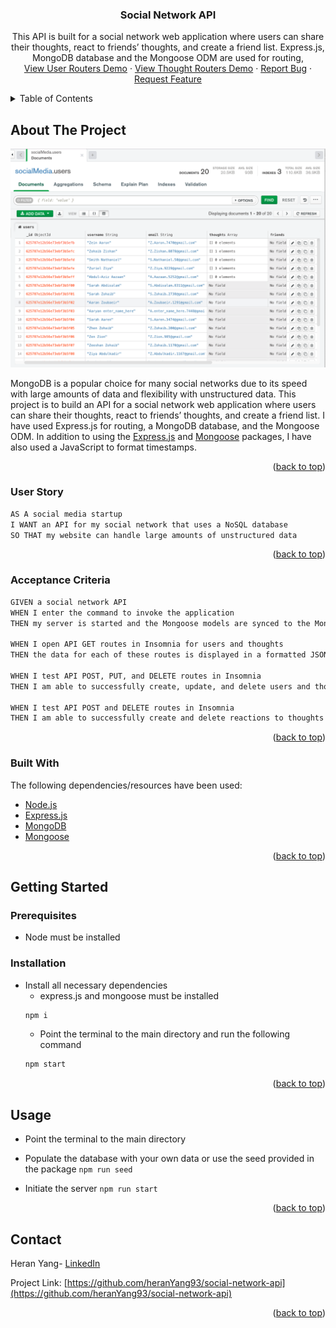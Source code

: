 <div align="center">
  <h3 align="center">Social Network API</h3>

  <p align="center">
    This API is built for a social network web application where users can share their thoughts, react to friends’ thoughts, and create a friend list. Express.js, MongoDB database and the Mongoose ODM are used for routing, 
    <br />
    <a href="https://github.com/heranYang93/social-network-api/blob/main/demo/DEMO-socialNetworkApi-userRouters.mp4">View User Routers Demo</a>
    ·
    <a href="https://github.com/heranYang93/social-network-api/blob/main/demo/DEMO-socialNetworkApi-thoughtsRouters.mp4">View Thought Routers Demo</a>
    ·
    <a href="https://github.com/heranyang93/social-network-api/issues">Report Bug</a>
    ·
    <a href="https://github.com/heranyang93/social-network-api/issues">Request Feature</a>
  </p>
</div>

<details>
  <summary>Table of Contents</summary>
  <ol>
    <li>
      <a href="#about-the-project">About The Project</a>
      <ul>
        <li><a href="#user-story">User Story</a></li>
        <li><a href="#acceptance-criteria">Acceptance Criteria</a></li>
        <li><a href="#built-with">Built With</a></li>
      </ul>
    </li>
    <li>
      <a href="#getting-started">Getting Started</a>
      <ul>
        <li><a href="#prerequisites">Prerequisites</a></li>
        <li><a href="#installation">Installation</a></li>
      </ul>
    </li>
    <li><a href="#usage">Usage</a></li>
    <li><a href="#contact">Contact</a></li>
  </ol>
</details>

## About The Project

![Product Screenshoot](./demo/result.png)

MongoDB is a popular choice for many social networks due to its speed with large amounts of data and flexibility with unstructured data. This project is to build an API for a social network web application where users can share their thoughts, react to friends’ thoughts, and create a friend list. I have used Express.js for routing, a MongoDB database, and the Mongoose ODM. In addition to using the [Express.js](https://www.npmjs.com/package/express) and [Mongoose](https://www.npmjs.com/package/mongoose) packages, I have also used a JavaScript to format timestamps.

<p align="right">(<a href="#top">back to top</a>)</p>

### User Story

```md
AS A social media startup
I WANT an API for my social network that uses a NoSQL database
SO THAT my website can handle large amounts of unstructured data
```

<p align="right">(<a href="#top">back to top</a>)</p>

### Acceptance Criteria

```md
GIVEN a social network API
WHEN I enter the command to invoke the application
THEN my server is started and the Mongoose models are synced to the MongoDB database

WHEN I open API GET routes in Insomnia for users and thoughts
THEN the data for each of these routes is displayed in a formatted JSON

WHEN I test API POST, PUT, and DELETE routes in Insomnia
THEN I am able to successfully create, update, and delete users and thoughts in my database

WHEN I test API POST and DELETE routes in Insomnia
THEN I am able to successfully create and delete reactions to thoughts and add and remove friends to a user’s friend list
```

<p align="right">(<a href="#top">back to top</a>)</p>

### Built With

The following dependencies/resources have been used:

- [Node.js](https://nodejs.org/en/)
- [Express.js](https://www.npmjs.com/package/express)
- [MongoDB](https://www.mongodb.com)
- [Mongoose](https://www.npmjs.com/package/mongoose)

<p align="right">(<a href="#top">back to top</a>)</p>

## Getting Started

### Prerequisites

- Node must be installed

### Installation

- Install all necessary dependencies
  - express.js and mongoose must be installed
  ```sh
  npm i
  ```
  - Point the terminal to the main directory and run the following command
  ```sh
  npm start
  ```

<p align="right">(<a href="#top">back to top</a>)</p>

## Usage

- Point the terminal to the main directory

- Populate the database with your own data or use the seed provided in the package
  `npm run seed`

- Initiate the server
  `npm run start`

<p align="right">(<a href="#top">back to top</a>)</p>

## Contact

Heran Yang- [LinkedIn](https://www.linkedin.com/in/heranyang/)

Project Link: [https://github.com/heranYang93/social-network-api](https://github.com/heranYang93/social-network-api)

<p align="right">(<a href="#top">back to top</a>)</p>
